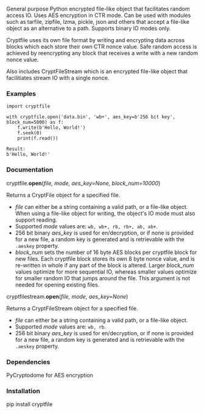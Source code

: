 General purpose Python encrypted file-like object that facilitates random access IO.  Uses AES encryption in CTR mode.  Can be used with modules such as tarfile, zipfile, lzma, pickle, json and others that accept a file-like object as an alternative to a path.  Supports binary IO modes only.

Cryptfile uses its own file format by writing and encrypting data across blocks which each store their own CTR nonce value.  Safe random access is achieved by reencrypting any block that receives a write with a new random nonce value. 

Also includes CryptFileStream which is an encrypted file-like object that facilitiates stream IO with a single nonce.

### Examples
```
import cryptfile

with cryptfile.open('data.bin', 'wb+', aes_key=b'256 bit key', block_num=5000) as f:
    f.write(b'Hello, World!')
    f.seek(0)
    print(f.read())
     
Result:
b'Hello, World!'
```
### Documentation

cryptfile.**open**(*file, mode, aes_key=None, block_num=10000*)

Returns a CryptFile object for a specified file.  
 - *file* can either be a string containing a valid path, or a file-like object.  When using a file-like object for writing, the object's IO mode must also support reading.
 - Supported *mode* values are: `wb, wb+, rb, rb+, ab, ab+`. 
 - 256 bit binary *aes_key* is used for en/decryption, or if none is provided for a new file, a random key is generated and is retrievable with the `.aeskey` property.
 - *block_num* sets the number of 16 byte AES blocks per cryptfile block for new files.  Each cryptfile block stores its own 8 byte nonce value, and is re-written in whole if any part of the block is altered.  Larger *block_num* values optimize for more sequential IO, whereas smaller values optimize for smaller random IO that jumps around the file.  This argument is not needed for opening existing files.  


cryptfilestream.**open**(*file, mode, aes_key=None*)

Returns a CryptFileStream object for a specified file.  
 - *file* can either be a string containing a valid path, or a file-like object. 
 - Supported *mode* values are: `wb, rb`. 
 - 256 bit binary *aes_key* is used for en/decryption, or if none is provided for a new file, a random key is generated and is retrievable with the `.aeskey` property.

### Dependencies

PyCryptodome for AES encryption

### Installation

pip install cryptfile

